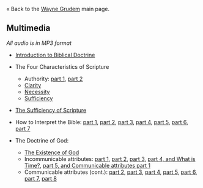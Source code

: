 « Back to the [Wayne Grudem](/Wayne_Grudem "Wayne Grudem") main
page.

## Multimedia

*All audio is in MP3 format*

-   [Introduction to Biblical Doctrine](http://itunes.apple.com/us/podcast/wayne-grudems-systematic-theology/id322844869)
-   The Four Characteristics of Scripture
    -   Authority:
        [part 1](http://tapecenter.scottsdalebible.com/sermons/091805SysTheo.MP3),
        [part 2](http://tapecenter.scottsdalebible.com/sermons/100205SysTheo.MP3)
    -   [Clarity](http://tapecenter.scottsdalebible.com/sermons/111305SysTheo.MP3)
    -   [Necessity](http://tapecenter.scottsdalebible.com/sermons/012906SysTheo.MP3)
    -   [Sufficiency](http://tapecenter.scottsdalebible.com/sermons/020506SysTheo.MP3)

-   [The Sufficiency of Scripture](http://tapecenter.scottsdalebible.com/sermons/022606SysTheo.MP3)
-   How to Interpret the Bible:
    [part 1](http://tapecenter.scottsdalebible.com/sermons/112705SysTheo.MP3),
    [part 2](http://tapecenter.scottsdalebible.com/sermons/120405SysTheo.MP3),
    [part 3](http://tapecenter.scottsdalebible.com/sermons/121105SysTheo.MP3),
    [part 4](http://tapecenter.scottsdalebible.com/sermons/121805SysTheo.MP3),
    [part 5](http://tapecenter.scottsdalebible.com/sermons/010806SysTheo.MP3),
    [part 6](http://tapecenter.scottsdalebible.com/sermons/011506SysTheo.MP3),
    [part 7](http://tapecenter.scottsdalebible.com/sermons/012206SysTheo.MP3)
-   The Doctrine of God:
    -   [The Existence of God](http://tapecenter.scottsdalebible.com/sermons/022606SysTheo.MP3)
    -   Incommunicable attributes:
        [part 1](http://tapecenter.scottsdalebible.com/sermons/030506SysTheo.MP3),
        [part 2](http://tapecenter.scottsdalebible.com/sermons/031206SysTheo.MP3),
        [part 3](http://tapecenter.scottsdalebible.com/sermons/032606SysTheo.MP3),
        [part 4, and What is Time?](http://tapecenter.scottsdalebible.com/sermons/040206SysTheo.MP3),
        [part 5, and Communicable attributes part 1](http://tapecenter.scottsdalebible.com/sermons/040906SysTheo.MP3)
    -   Communicable attributes (cont.):
        [part 2](http://tapecenter.scottsdalebible.com/sermons/043006SysTheo.MP3),
        [part 3](http://tapecenter.scottsdalebible.com/sermons/050706SysTheo.MP3),
        [part 4](http://tapecenter.scottsdalebible.com/sermons/052806SysTheo.MP3),
        [part 5](http://tapecenter.scottsdalebible.com/sermons/060406SysTheo.MP3),
        [part 6](http://tapecenter.scottsdalebible.com/sermons/061106SysTheo.MP3),
        [part 7](http://tapecenter.scottsdalebible.com/sermons/061806SysTheo.MP3),
        [part 8](http://tapecenter.scottsdalebible.com/sermons/052806SysTheo.MP3)




